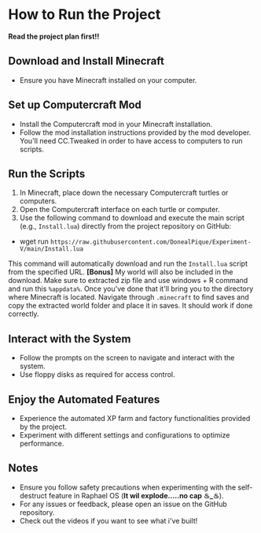 # How to Run the Project

**Read the project plan first!!**

## Download and Install Minecraft

- Ensure you have Minecraft installed on your computer.

## Set up Computercraft Mod

- Install the Computercraft mod in your Minecraft installation.
- Follow the mod installation instructions provided by the mod developer. You'll need CC.Tweaked in order to have access to computers to run scripts.

## Run the Scripts

1. In Minecraft, place down the necessary Computercraft turtles or computers.
2. Open the Computercraft interface on each turtle or computer.
3. Use the following command to download and execute the main script (e.g., `Install.lua`) directly from the project repository on GitHub:

- wget run `https://raw.githubusercontent.com/DonealPique/Experiment-V/main/Install.lua`

This command will automatically download and run the `Install.lua` script from the specified URL. **[Bonus]** My world will also be included in the download. Make sure to extracted zip file and use windows + R command and run this `%appdata%`. Once you've done that it'll bring you to the directory where Minecraft is located. Navigate through `.minecraft` to find saves and copy the extracted world folder and place it in saves. It should work if done correctly.

## Interact with the System

- Follow the prompts on the screen to navigate and interact with the system.
- Use floppy disks as required for access control.

## Enjoy the Automated Features

- Experience the automated XP farm and factory functionalities provided by the project.
- Experiment with different settings and configurations to optimize performance.

## Notes

- Ensure you follow safety precautions when experimenting with the self-destruct feature in Raphael OS (**It wil explode.....no cap ♨︎_♨︎**).
- For any issues or feedback, please open an issue on the GitHub repository.
- Check out the videos if you want to see what i've built!
